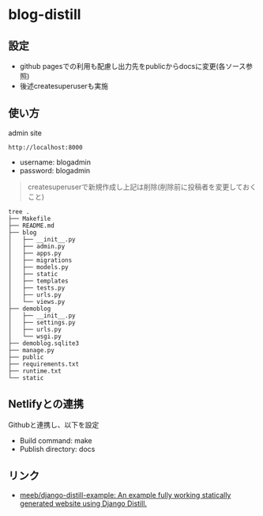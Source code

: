 # blog-distill

## 設定

* github pagesでの利用も配慮し出力先をpublicからdocsに変更(各ソース参照)
* 後述createsuperuserも実施

## 使い方

admin site

```
http://localhost:8000
```

* username: blogadmin
* password: blogadmin

> createsuperuserで新規作成し上記は削除(削除前に投稿者を変更しておくこと)

```shell
tree .
├── Makefile
├── README.md
├── blog
│   ├── __init__.py
│   ├── admin.py
│   ├── apps.py
│   ├── migrations
│   ├── models.py
│   ├── static
│   ├── templates
│   ├── tests.py
│   ├── urls.py
│   └── views.py
├── demoblog
│   ├── __init__.py
│   ├── settings.py
│   ├── urls.py
│   └── wsgi.py
├── demoblog.sqlite3
├── manage.py
├── public
├── requirements.txt
├── runtime.txt
└── static
```

## Netlifyとの連携

Githubと連携し、以下を設定

* Build command: make
* Publish directory: docs

## リンク

* [meeb/django\-distill\-example: An example fully working statically generated website using Django Distill\.](https://github.com/meeb/django-distill-example)
